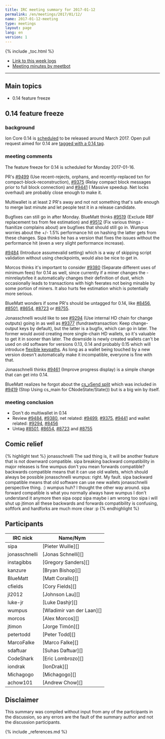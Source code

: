 ```yaml
---
title: IRC meeting summary for 2017-01-12
permalink: /en/meetings/2017/01/12/
name: 2017-01-12-meeting
type: meetings
layout: page
lang: en
version: 1
---
```

{% include _toc.html %}
 
- [Link to this week logs](https://botbot.me/freenode/ion-core-dev/2017-01-12/?msg=79272904&page=4)
- [Meeting minutes by meetbot](http://www.erisian.com.au/meetbot/ion-core-dev/2017/ion-core-dev.2017-01-12-19.00.html)
 
---

## Main topics

- 0.14 feature freeze

## 0.14 feature freeze

### background

Ion Core 0.14 is [scheduled](https://github.com/ion/ion/issues/8719) to be released around March 2017. Open pull request aimed for 0.14 are [tagged with a 0.14 tag](https://github.com/ion/ion/pulls?q=is%3Aopen+is%3Apr+milestone%3A0.14.0).

### meeting comments

The feature freeze for 0.14 is scheduled for Monday 2017-01-16. 

PR's [#9499][] (Use recent-rejects, orphans, and recently-replaced txn for compact-block-reconstruction), [#9375][] (Relay compact block messages prior to full block connection) and [#9441][] ( Massive speedup. Net locks overhaul) are probably close enough to make it.

Multiwallet is at least 2 PR's away and not not something that's safe enough to merge last minute and let people test it in a release candidate.

Bugfixes can still go in after Monday. BlueMatt thinks [#9519][] (Exclude RBF replacement txs from fee estimation) and [#9512][] (Fix various things -fsanitize complains about) are bugfixes that should still go in. Wumpus worries about the +/- 1.5% performance hit on hashing the latter gets from these changes. Sipa thinks he has a version that fixes the issues without the performance hit (even a very slight performance increase).

[#9484][] (Introduce assumevalid setting) which is a way of skipping script validation without using checkpoints, would also be nice to get in.

Morcos thinks it's important to consider [#9380][] (Separate different uses of minimum fees) for 0.14 as well, since currently if a miner changes the -minrelaytxfee it automatically changes their definition of dust, which occasionally leads to transactions with high feerates not being minable by some portion of miners. It also hurts fee estimation which is potentially more serious.

BlueMatt wonders if some PR's should be untagged for 0.14, like [#8456][], [#8501][], [#8654][], [#8723][] or [#8755][]. 

Jonasschnelli would like to see [#9294][] (Use internal HD chain for change outputs) going in as well as [#9377][] (fundrawtransaction: Keep change-output keys by default), but the latter is a bugfix, which can go in later. The former would avoid creating more single-chain HD wallets, so it's valuable to get it in sooner than later. The downside is newly created wallets can't be used on old software for versions 0.13, 0.14 and probably 0.15 which will introduce [flexible keypaths][#8723]. As long as a wallet being touched by a new version doesn't automatically make it incompatible, everyone is fine with that.

Jonasschnelli thinks [#9461][] (Improve progress display) is a simple change that can get into 0.14.

BlueMatt realizes he forgot about the [cs_vSend split][#9535] which was included in [#9419][] (Stop Using cs_main for CNodeState/State()) but is a big win by itself. 

### meeting conclusion

- Don't do multiwallet in 0.14
- Review [#9484][], [#9380][], net related: [#9499][], [#9375][], [#9441][] and wallet related: [#9294][], [#8456][]
- Untag [#8501][], [#8654][], [#8723][] and [#8755][]

## Comic relief

{% highlight text %}
jonasschnelli    The sad thing is, it will be another feature that is not downward compatible.
sipa             breaking backward compatibility in major releases is fine
wumpus           don't you mean forwards compatible? backwards compatible means that it can use old wallets, which should always be possible
jonasschnelli    wumpus: right. My fault.
sipa             backward compatible means that old software can use new wallets
jonasschnelli    perspective thing. :)
wumpus           huh? I thought the other way around.
sipa             forward compatible is what you normally always have
wumpus           I don't understand it anymore then
sipa             oopz
sipa             maybe i am wrong too
sipa             i will shut up
jtimon           all these backwards and forwards compatibility is confusing, softfork and hardforks are much more clear :p
{% endhighlight %}

## Participants
 
| IRC nick        | Name/Nym                  |
|-----------------|---------------------------|
| sipa            | [Pieter Wuille][]         |
| jonasschnelli   | [Jonas Schnelli][]        |
| instagibbs      | [Gregory Sanders][]       |
| kanzure         | [Bryan Bishop][]          |
| BlueMatt        | [Matt Corallo][]          |
| cfields         | [Cory Fields][]           |
| jl2012          | [Johnson Lau][]           |
| luke-jr         | [Luke Dashjr][]           |
| wumpus          | [Wladimir van der Laan][] |
| morcos          | [Alex Morcos][]           |
| jtimon          | [Jorge Timón][]           |
| petertodd       | [Peter Todd][]            |
| MarcoFalke      | [Marco Falke][]           |
| sdaftuar        | [Suhas Daftuar][]         |
| CodeShark       | [Eric Lombrozo][]         |
| iondrak         | [IonDrak][]               |
| Michagogo       | [Michagogo][]             |
| achow101        | [Andrew Chow][]           |

## Disclaimer
 
This summary was compiled without input from any of the participants in the discussion, so any errors are the fault of the summary author and not the discussion participants.

[#9519]: https://github.com/ion/ion/pull/9519
[#9512]: https://github.com/ion/ion/pull/9512
[#9484]: https://github.com/ion/ion/pull/9484
[#9380]: https://github.com/ion/ion/pull/9380
[#8456]: https://github.com/ion/ion/pull/8456
[#8501]: https://github.com/ion/ion/pull/8501
[#8654]: https://github.com/ion/ion/pull/8654
[#9375]: https://github.com/ion/ion/pull/9375
[#9441]: https://github.com/ion/ion/pull/9441
[#8723]: https://github.com/ion/ion/pull/8723
[#8755]: https://github.com/ion/ion/pull/8755
[#9294]: https://github.com/ion/ion/pull/9294
[#9377]: https://github.com/ion/ion/pull/9377
[#9419]: https://github.com/ion/ion/pull/9419
[#9461]: https://github.com/ion/ion/pull/9461
[#9535]: https://github.com/ion/ion/pull/9535
[#9499]: https://github.com/ion/ion/pull/9499

{% include _references.md %}
